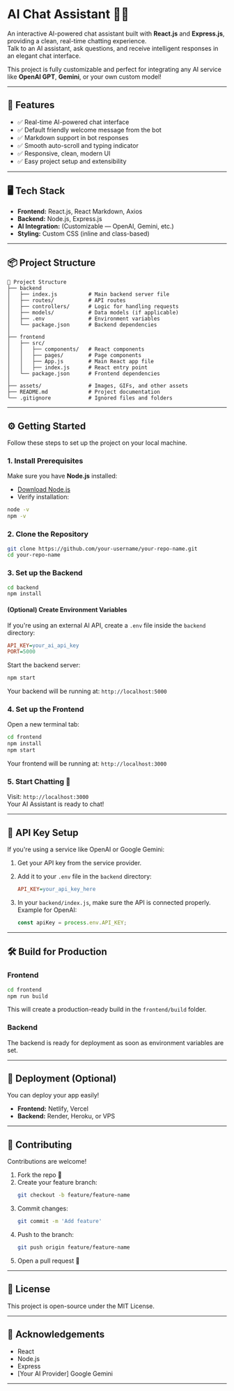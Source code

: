 # AI Chat Assistant 💬✨

An interactive AI-powered chat assistant built with **React.js** and **Express.js**, providing a clean, real-time chatting experience.  
Talk to an AI assistant, ask questions, and receive intelligent responses in an elegant chat interface.

This project is fully customizable and perfect for integrating any AI service like **OpenAI GPT**, **Gemini**, or your own custom model!


---

## 🚀 Features

- ✅ Real-time AI-powered chat interface
- ✅ Default friendly welcome message from the bot
- ✅ Markdown support in bot responses
- ✅ Smooth auto-scroll and typing indicator
- ✅ Responsive, clean, modern UI
- ✅ Easy project setup and extensibility

---

## 🖥️ Tech Stack

- **Frontend:** React.js, React Markdown, Axios
- **Backend:** Node.js, Express.js
- **AI Integration:** (Customizable — OpenAI, Gemini, etc.)
- **Styling:** Custom CSS (inline and class-based)

---

## 📦 Project Structure

```
📂 Project Structure
├── backend
│   ├── index.js          # Main backend server file
│   ├── routes/           # API routes
│   ├── controllers/      # Logic for handling requests
│   ├── models/           # Data models (if applicable)
│   ├── .env              # Environment variables
│   └── package.json      # Backend dependencies
│
├── frontend
│   ├── src/
│   │   ├── components/   # React components
│   │   ├── pages/        # Page components
│   │   ├── App.js        # Main React app file
│   │   ├── index.js      # React entry point
│   └── package.json      # Frontend dependencies
│
├── assets/               # Images, GIFs, and other assets
├── README.md             # Project documentation
└── .gitignore            # Ignored files and folders
```

---

## ⚙️ Getting Started

Follow these steps to set up the project on your local machine.

### 1. Install Prerequisites

Make sure you have **Node.js** installed:

- [Download Node.js](https://nodejs.org/)
- Verify installation:

```bash
node -v
npm -v
```

### 2. Clone the Repository

```bash
git clone https://github.com/your-username/your-repo-name.git
cd your-repo-name
```

### 3. Set up the Backend

```bash
cd backend
npm install
```

#### (Optional) Create Environment Variables

If you're using an external AI API, create a `.env` file inside the `backend` directory:

```ini
API_KEY=your_ai_api_key
PORT=5000
```

Start the backend server:

```bash
npm start
```

Your backend will be running at: `http://localhost:5000`

### 4. Set up the Frontend

Open a new terminal tab:

```bash
cd frontend
npm install
npm start
```

Your frontend will be running at: `http://localhost:3000`

### 5. Start Chatting 🎉

Visit: `http://localhost:3000`  
Your AI Assistant is ready to chat!

---

## 🔑 API Key Setup

If you're using a service like OpenAI or Google Gemini:

1. Get your API key from the service provider.
2. Add it to your `.env` file in the `backend` directory:

    ```ini
    API_KEY=your_api_key_here
    ```

3. In your `backend/index.js`, make sure the API is connected properly. Example for OpenAI:

    ```javascript
    const apiKey = process.env.API_KEY;
    ```

---

## 🛠️ Build for Production

### Frontend

```bash
cd frontend
npm run build
```

This will create a production-ready build in the `frontend/build` folder.

### Backend

The backend is ready for deployment as soon as environment variables are set.

---

## 🚀 Deployment (Optional)

You can deploy your app easily!

- **Frontend:** Netlify, Vercel
- **Backend:** Render, Heroku, or VPS

---

## 🤝 Contributing

Contributions are welcome!

1. Fork the repo 🍴
2. Create your feature branch:  
    ```bash
    git checkout -b feature/feature-name
    ```
3. Commit changes:  
    ```bash
    git commit -m 'Add feature'
    ```
4. Push to the branch:  
    ```bash
    git push origin feature/feature-name
    ```
5. Open a pull request 🚀

---

## 📄 License

This project is open-source under the MIT License.

---

## 🙌 Acknowledgements

- React
- Node.js
- Express
- [Your AI Provider] Google Gemini

---

